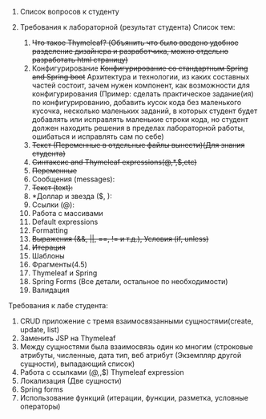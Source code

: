 1)	Список вопросов к студенту

2)	Требования к лабораторной (результат студента)
Список тем: 

      1. ~~Что такое Thymeleaf? (Объянить что было введено удобное разделение дизайнера и разработчика, можно отдельно разработать html страницу)~~
      2. Конфигурирование
         ~~Конфигурирование со стандартным Spring and Spring boot~~
      Архитектура и технологии, из каких составных частей состоит, зачем нужен компонент, как возможности для конфигурирования
      (Пример: сделать практическое задание(ия) по конфигурированию, добавить кусок кода без маленького кусочка, несколько маленьких заданий, в которых студент будет добавлять или исправлять маленькие строки кода, но студент должен находить решения в пределах лабораторной работы, ошибаться и исправлять сам по себе)
      3. ~~Текст (Переменные в отдельные файлы вынести)(Для знания студента)~~
      4. ~~Синтаксис and Thymeleaf expressions(@,*,$,etc)~~
      5. ~~Переменные~~
      6. Сообщения (messages):
      7. ~~Текст (text):~~
      8. *Доллар и звезда ($, ):
      9. Ссылки (@):
      10. Работа с массивами
      11. Default expressions
      12. Formatting
      13. ~~Выражения (&&, ||, ==, != и т.д.), Условия (if, unless)~~
      14. ~~Итерация~~
      15. Шаблоны
      16. Фрагменты(4.5)
      17. Thymeleaf и Spring
      18. Spring Forms (Все детали, остальное по необходимости)
      19. Валидация

Требования к лабе студента:
1)	CRUD приложение с тремя взаимосвязанными сущностями(create, update, list)
2)	Заменить JSP на Thymeleaf
3)	Между сущностями была взаимосвязь один ко многим (строковые атрибуты, численные, дата тип, веб атрибут (Экземпляр другой сущности), выпадающий список)
4)	Работа с ссылками (*@,*,$) Thymeleaf expression
5)	Локализация (Две сущности)
6)	Spring forms
7)	Использование функций (итерации, функции, разметка, условные операторы)
